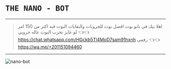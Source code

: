 # `THE NANO - BOT`

------------------
>اهلا بيك في نانو بوت افضل بوت للجروبات والنقابات البوت فيه اكتر من 150 امر لو عايز تجرب البوت عاله جروبي 👈👈 https://chat.whatsapp.com/HGckb5Tl4MoD7sam91hxnh
رقمي 👈👈  https://wa.me/+201151094460
------------------



![nano-bot](https://github.com/user-attachments/assets/fc132c96-d044-4b62-b3a7-efaa4b0b21b2)
